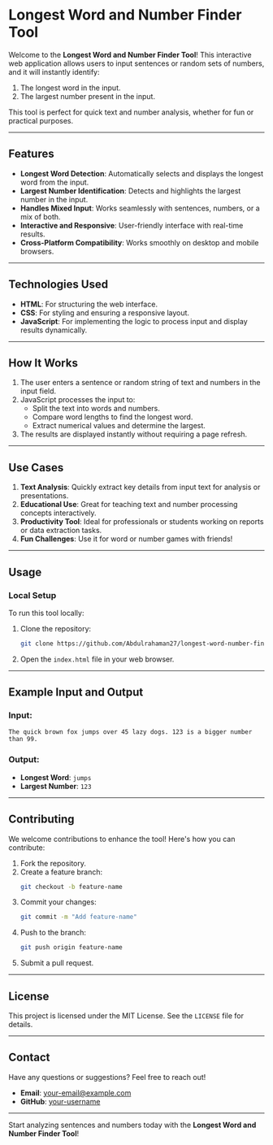 # Longest Word and Number Finder Tool

Welcome to the **Longest Word and Number Finder Tool**! This interactive web application allows users to input sentences or random sets of numbers, and it will instantly identify:  
1. The longest word in the input.  
2. The largest number present in the input.  

This tool is perfect for quick text and number analysis, whether for fun or practical purposes.

---

## Features

- **Longest Word Detection**: Automatically selects and displays the longest word from the input.  
- **Largest Number Identification**: Detects and highlights the largest number in the input.  
- **Handles Mixed Input**: Works seamlessly with sentences, numbers, or a mix of both.  
- **Interactive and Responsive**: User-friendly interface with real-time results.  
- **Cross-Platform Compatibility**: Works smoothly on desktop and mobile browsers.  

---

## Technologies Used

- **HTML**: For structuring the web interface.  
- **CSS**: For styling and ensuring a responsive layout.  
- **JavaScript**: For implementing the logic to process input and display results dynamically.  

---

## How It Works

1. The user enters a sentence or random string of text and numbers in the input field.  
2. JavaScript processes the input to:  
   - Split the text into words and numbers.  
   - Compare word lengths to find the longest word.  
   - Extract numerical values and determine the largest.  
3. The results are displayed instantly without requiring a page refresh.  

---

## Use Cases

1. **Text Analysis**: Quickly extract key details from input text for analysis or presentations.  
2. **Educational Use**: Great for teaching text and number processing concepts interactively.  
3. **Productivity Tool**: Ideal for professionals or students working on reports or data extraction tasks.  
4. **Fun Challenges**: Use it for word or number games with friends!  

---

## Usage



### Local Setup
To run this tool locally:  
1. Clone the repository:  
   ```bash
   git clone https://github.com/Abdulrahaman27/longest-word-number-finder.git
   ```  
2. Open the `index.html` file in your web browser.  

---

## Example Input and Output

### Input:  
```  
The quick brown fox jumps over 45 lazy dogs. 123 is a bigger number than 99.  
```  

### Output:  
- **Longest Word**: `jumps`  
- **Largest Number**: `123`  

---

## Contributing

We welcome contributions to enhance the tool! Here's how you can contribute:  
1. Fork the repository.  
2. Create a feature branch:  
   ```bash
   git checkout -b feature-name  
   ```  
3. Commit your changes:  
   ```bash
   git commit -m "Add feature-name"  
   ```  
4. Push to the branch:  
   ```bash
   git push origin feature-name  
   ```  
5. Submit a pull request.  

---

## License

This project is licensed under the MIT License. See the `LICENSE` file for details.  

---

## Contact

Have any questions or suggestions? Feel free to reach out!  
- **Email**: your-email@example.com  
- **GitHub**: [your-username](https://github.com/your-username)  

---

Start analyzing sentences and numbers today with the **Longest Word and Number Finder Tool**!
